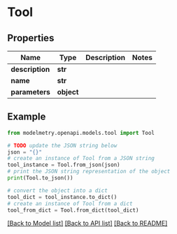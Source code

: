 # Tool


## Properties

Name | Type | Description | Notes
------------ | ------------- | ------------- | -------------
**description** | **str** |  | 
**name** | **str** |  | 
**parameters** | **object** |  | 

## Example

```python
from modelmetry.openapi.models.tool import Tool

# TODO update the JSON string below
json = "{}"
# create an instance of Tool from a JSON string
tool_instance = Tool.from_json(json)
# print the JSON string representation of the object
print(Tool.to_json())

# convert the object into a dict
tool_dict = tool_instance.to_dict()
# create an instance of Tool from a dict
tool_from_dict = Tool.from_dict(tool_dict)
```
[[Back to Model list]](../README.md#documentation-for-models) [[Back to API list]](../README.md#documentation-for-api-endpoints) [[Back to README]](../README.md)


